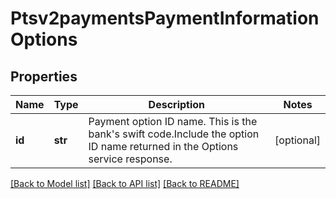 # Ptsv2paymentsPaymentInformationOptions

## Properties
Name | Type | Description | Notes
------------ | ------------- | ------------- | -------------
**id** | **str** | Payment option ID name. This is the bank&#39;s swift code.Include the option ID name returned in the Options service response.  | [optional] 

[[Back to Model list]](../README.md#documentation-for-models) [[Back to API list]](../README.md#documentation-for-api-endpoints) [[Back to README]](../README.md)


